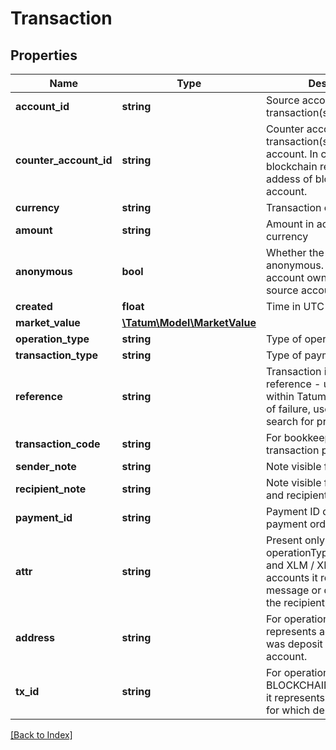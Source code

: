 # Transaction

## Properties

Name | Type | Description | Notes
------------ | ------------- | ------------- | -------------
**account_id** | **string** | Source account - source of transaction(s) |
**counter_account_id** | **string** | Counter account - transaction(s) destination account. In case of blockchain recipient, this is addess of blockchain account. | [optional]
**currency** | **string** | Transaction currency |
**amount** | **string** | Amount in account's currency |
**anonymous** | **bool** | Whether the transaction is anonymous. If true, counter account owner does not see source account. |
**created** | **float** | Time in UTC of transaction. |
**market_value** | [**\Tatum\Model\MarketValue**](MarketValue.md) |  |
**operation_type** | **string** | Type of operation. |
**transaction_type** | **string** | Type of payment. |
**reference** | **string** | Transaction internal reference - unique identifier within Tatum ledger. In order of failure, use this value to search for problems. |
**transaction_code** | **string** | For bookkeeping to distinct transaction purpose. | [optional]
**sender_note** | **string** | Note visible for sender. | [optional]
**recipient_note** | **string** | Note visible for both sender and recipient. | [optional]
**payment_id** | **string** | Payment ID defined in payment order by sender. | [optional]
**attr** | **string** | Present only for operationType WITHDRAWAL and XLM / XRP based accounts it represents message or destinationTag of the recipient, if present. | [optional]
**address** | **string** | For operationType DEPOSIT it represents address, on which was deposit credited for the account. | [optional]
**tx_id** | **string** | For operationType DEPOSIT, BLOCKCHAIN_TRANSACTION it represents transaction id, for which deposit occured. | [optional]

[[Back to Index]](../index.md)
